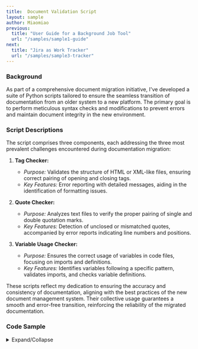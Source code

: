 ```yaml
---
title:  Document Validation Script
layout: sample
author: Miaomiao
previous:
  title: "User Guide for a Background Job Tool"
  url: "/samples/sample1-guide"
next:
  title: "Jira as Work Tracker"
  url: "/samples/sample3-tracker"
---
```


### Background
As part of a comprehensive document migration initiative, I've developed a suite of Python scripts tailored to ensure the seamless transition of documentation from an older system to a new platform. The primary goal is to perform meticulous syntax checks and modifications to prevent errors and maintain document integrity in the new environment.

### Script Descriptions

The script comprises three components, each addressing the three most prevalent challenges encountered during documentation migration:

1. **Tag Checker:**
   - *Purpose:* Validates the structure of HTML or XML-like files, ensuring correct pairing of opening and closing tags.
   - *Key Features:* Error reporting with detailed messages, aiding in the identification of formatting issues.

2. **Quote Checker:**
   - *Purpose:* Analyzes text files to verify the proper pairing of single and double quotation marks.
   - *Key Features:* Detection of unclosed or mismatched quotes, accompanied by error reports indicating line numbers and positions.

3. **Variable Usage Checker:**
   - *Purpose:* Ensures the correct usage of variables in code files, focusing on imports and definitions.
   - *Key Features:* Identifies variables following a specific pattern, validates imports, and checks variable definitions.

These scripts reflect my dedication to ensuring the accuracy and consistency of documentation, aligning with the best practices of the new document management system. Their collective usage guarantees a smooth and error-free transition, reinforcing the reliability of the migrated documentation.

### Code Sample

<details>
  <summary>Expand/Collapse</summary>
    <pre>
<code class="language-python">
import re
import os

def check_tag_pairs(file_path):
    stack = []
    with open(file_path, 'r') as file:
        for line_num, line in enumerate(file, start=1):
            tags = re.findall(r'<(\w+)(?:\s+\w+=".*?")*\s*\/?>|<\/(\w+)>', line)
            for start_tag, end_tag in tags:
                if start_tag and start_tag != 'Set':
                    stack.append((start_tag, line_num))
                elif end_tag:
                    if not stack:
                        print(f"Error: Found closing tag without corresponding opening tag at line {line_num}")
                    else:
                        while stack:
                            last_start_tag, _ = stack[-1]
                            if last_start_tag == end_tag:
                                stack.pop()
                                break
                            else:
                                print(f"Error: Found closing tag </{end_tag}> without corresponding opening tag at line {line_num}")
                                stack.pop()

    while stack:
        tag, line_num = stack.pop()
        print(f"Error: Found unclosed tag <{tag}> at line {line_num}")

def check_quotes(file_path):
    with open(file_path, 'r') as file:
        line_num = 0
        single_quotes_stack = []
        double_quotes_stack = []

        for line in file:
            line_num += 1
            index = 0

            while index < len(line):
                if line[index] == "'":
                    if not single_quotes_stack or single_quotes_stack[-1][0] != line_num:
                        single_quotes_stack.append((line_num, index + 1))
                    else:
                        single_quotes_stack.pop()
                elif line[index] == '"':
                    if not double_quotes_stack or double_quotes_stack[-1][0] != line_num:
                        double_quotes_stack.append((line_num, index + 1))
                    else:
                        double_quotes_stack.pop()

                index += 1

        if single_quotes_stack:
            for line_num, quote_pos in single_quotes_stack:
                print(f"Error: Found unclosed single quote at line {line_num}, position {quote_pos}")

        if double_quotes_stack:
            for line_num, quote_pos in double_quotes_stack:
                print(f"Error: Found unclosed double quote at line {line_num}, position {quote_pos}")

def search_variable_usage(file_a_path):
    with open(file_a_path, 'r') as file_a:
        a_content = file_a.read()

    variable_pattern = r'{([a-zA-Z]+\.[a-zA-Z]+)\[frontMatter\.ag_platform\]}'
    variable_matches = re.findall(variable_pattern, a_content)

    for variable in variable_matches:
        import_pattern = rf'import \* as ({variable.split(".")[0]}) from \'(.+?)\''
        import_match = re.search(import_pattern, a_content)

        if import_match:
            import_path = import_match.group(2)

            script_directory = os.path.dirname(os.path.abspath(__file__))
            actual_file_path = get_actual_file_path(import_path, script_directory)

            if not actual_file_path:
                print("Incorrect import statement format")

            if os.path.isfile(actual_file_path):
                with open(actual_file_path, 'r') as import_file:
                    import_content = import_file.read()

                export_pattern = rf'export const {variable.split(".")[1]}'
                if not re.search(export_pattern, import_content):
                    print(f"Variable {variable.split('.')[1]} is not defined.")
            else:
                print("Import file does not exist.")
        else:
            print(f"Variable type {variable.split('.')[0]} is not imported.")

def get_actual_file_path(import_path, script_directory):
    if import_path.startswith('@shared/'):
        return os.path.join(script_directory, import_path.replace('@shared/', 'shared/'))
    elif import_path.startswith('@doc-shared/'):
        return os.path.join(script_directory, 'docs/shared', import_path.replace('@doc-shared/', ''))
    elif import_path.startswith('@api-shared/'):
        return os.path.join(script_directory, 'docs-api-reference/shared', import_path.replace('@api-shared/', ''))
    else:
        print(f"{import_path} File path is incorrect")
        return None

file_a_path = '/your/file/path'  # Set the correct file path

check_tag_pairs(file_a_path)
check_quotes(file_a_path)
search_variable_usage(file_a_path)
</code>
    </pre>
</details>


